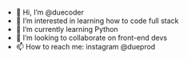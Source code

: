 - 👋 Hi, I’m @duecoder
- 👀 I’m interested in learning how to code full stack
- 🌱 I’m currently learning Python
- 💞️ I’m looking to collaborate on front-end devs
- 📫 How to reach me: instagram @dueprod

<!---
duecoder/duecoder is a ✨ special ✨ repository because its `README.md` (this file) appears on your GitHub profile.
You can click the Preview link to take a look at your changes.
--->
